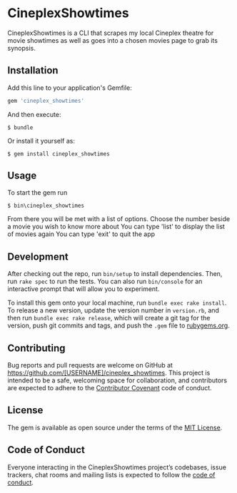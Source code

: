 # CineplexShowtimes

CineplexShowtimes is a CLI that scrapes my local Cineplex theatre for movie showtimes as well as goes into a chosen movies page to grab its synopsis.

## Installation

Add this line to your application's Gemfile:

```ruby
gem 'cineplex_showtimes'
```

And then execute:

    $ bundle

Or install it yourself as:

    $ gem install cineplex_showtimes

## Usage

To start the gem run

    $ bin\cineplex_showtimes

From there you will be met with a list of options. Choose the number beside a movie you wish to know more about
You can type 'list' to display the list of movies again
You can type 'exit' to quit the app

## Development

After checking out the repo, run `bin/setup` to install dependencies. Then, run `rake spec` to run the tests. You can also run `bin/console` for an interactive prompt that will allow you to experiment.

To install this gem onto your local machine, run `bundle exec rake install`. To release a new version, update the version number in `version.rb`, and then run `bundle exec rake release`, which will create a git tag for the version, push git commits and tags, and push the `.gem` file to [rubygems.org](https://rubygems.org).

## Contributing

Bug reports and pull requests are welcome on GitHub at https://github.com/[USERNAME]/cineplex_showtimes. This project is intended to be a safe, welcoming space for collaboration, and contributors are expected to adhere to the [Contributor Covenant](http://contributor-covenant.org) code of conduct.

## License

The gem is available as open source under the terms of the [MIT License](https://opensource.org/licenses/MIT).

## Code of Conduct

Everyone interacting in the CineplexShowtimes project’s codebases, issue trackers, chat rooms and mailing lists is expected to follow the [code of conduct](https://github.com/[USERNAME]/cineplex_showtimes/blob/master/CODE_OF_CONDUCT.md).
